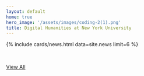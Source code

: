 ```yaml
---
layout: default
home: true
hero_image: '/assets/images/coding-2(1).png'
title: Digital Humanities at New York University
---
```


{% include cards/news.html data=site.news limit=6 %}

<br>

<p>
  <a href="{{ '/news' | absolute_url }}" class="button is-medium is-info">View All</a>
</p>
